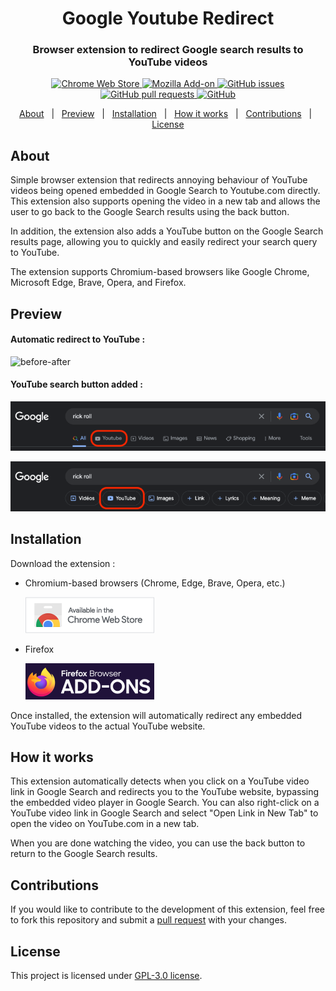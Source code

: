 <div align="center">
  <h1>Google Youtube Redirect</h1>
  <h3>Browser extension to redirect Google search results to YouTube videos</h3>
</div>

<p align="center">
  <a href="https://chrome.google.com/webstore/detail/google-search-to-youtube/pioognemndfiikaapccdbcphgfdpgekp" target="_blank">
    <img alt="Chrome Web Store" src="https://img.shields.io/chrome-web-store/v/pioognemndfiikaapccdbcphgfdpgekp">
  </a>
  <a href="https://addons.mozilla.org/en-US/firefox/addon/google-to-youtube-redirector/" target="_blank">
    <img alt="Mozilla Add-on" src="https://img.shields.io/amo/v/google-to-youtube-redirector">
  </a>
  <a href="https://github.com/Drarox/GoogleYoutubeRedirect/issues" target="_blank">
    <img alt="GitHub issues" src="https://img.shields.io/github/issues/Drarox/GoogleYoutubeRedirect">
  </a> 
  <a href="https://github.com/Drarox/GoogleYoutubeRedirect/pulls" target="_blank">
    <img alt="GitHub pull requests" src="https://img.shields.io/github/issues-pr/Drarox/GoogleYoutubeRedirect">
  </a>  
  <a href="https://github.com/Drarox/GoogleYoutubeRedirect/blob/master/LICENSE" target="_blank">
    <img alt="GitHub" src="https://img.shields.io/github/license/drarox/GoogleYoutubeRedirect">
  </a>
</p>

<p align="center">
  <a href="#about">About</a> &#xa0; | &#xa0;
  <a href="#preview">Preview</a> &#xa0; | &#xa0;
  <a href="#installation">Installation</a> &#xa0; | &#xa0;
  <a href="#how-it-works">How it works</a> &#xa0; | &#xa0;
  <a href="#contributions">Contributions</a> &#xa0; | &#xa0;
  <a href="#license">License</a>
</p>

## About ##

Simple browser extension that redirects annoying behaviour of YouTube videos being opened embedded in Google Search to Youtube.com directly. This extension also supports opening the video in a new tab and allows the user to go back to the Google Search results using the back button.

In addition, the extension also adds a YouTube button on the Google Search results page, allowing you to quickly and easily redirect your search query to YouTube.

The extension supports Chromium-based browsers like Google Chrome, Microsoft Edge, Brave, Opera, and Firefox.

## Preview ##

#### Automatic redirect to YouTube :

![before-after](https://raw.githubusercontent.com/Drarox/GoogleYoutubeRedirect/master/metadata/images/before-after.gif)

#### YouTube search button added :

![links_nav_preview](https://raw.githubusercontent.com/Drarox/GoogleYoutubeRedirect/master/metadata/images/links_nav_preview.png)

![buttons_nav_preview](https://raw.githubusercontent.com/Drarox/GoogleYoutubeRedirect/master/metadata/images/buttons_nav_preview.png)

## Installation ##

Download the extension :

- Chromium-based browsers (Chrome, Edge, Brave, Opera, etc.)

  [![Chrome](https://raw.githubusercontent.com/Drarox/GoogleYoutubeRedirect/master/metadata/images/chrome.png)](https://chrome.google.com/webstore/detail/google-search-to-youtube/pioognemndfiikaapccdbcphgfdpgekp)


- Firefox

  [![Firefox](https://raw.githubusercontent.com/Drarox/GoogleYoutubeRedirect/master/metadata/images/firefox.png)](https://addons.mozilla.org/en-US/firefox/addon/google-to-youtube-redirector/)

Once installed, the extension will automatically redirect any embedded YouTube videos to the actual YouTube website.
## How it works ##

This extension automatically detects when you click on a YouTube video link in Google Search and redirects you to the YouTube website, bypassing the embedded video player in Google Search. You can also right-click on a YouTube video link in Google Search and select "Open Link in New Tab" to open the video on YouTube.com in a new tab.

When you are done watching the video, you can use the back button to return to the Google Search results.

## Contributions ##

If you would like to contribute to the development of this extension, feel free to fork this repository and submit a [pull request](https://github.com/Drarox/GoogleYoutubeRedirect/pulls) with your changes.

## License ##

This project is licensed under [GPL-3.0 license](https://github.com/Drarox/GoogleYoutubeRedirect/blob/master/LICENSE).
